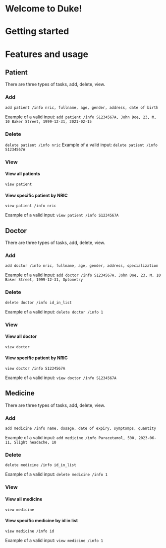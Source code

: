 

# Welcome to Duke!

# Getting started


# Features and usage



## Patient
There are three types of tasks, add, delete, view.
### Add

`add patient /info nric, fullname, age, gender, address, date of birth `

Example of a valid input:
`add patient /info S1234567A, John Doe, 23, M, 10 Baker Street, 1999-12-31, 2021-02-15`


### Delete

`delete patient /info nric`
Example of a valid input:
`delete patient /info S1234567A`

### View

#### View all patients
`view patient`

#### View specific patient by NRIC
`view patient /info nric`

Example of a valid input:
`view patient /info S1234567A`


## Doctor
There are three types of tasks, add, delete, view.
### Add

`add doctor /info nric, fullname, age, gender, address, specialization `

Example of a valid input:
`add doctor /info S1234567A, John Doe, 23, M, 10 Baker Street, 1999-12-31, Optometry`


### Delete

`delete doctor /info id_in_list`

Example of a valid input:
`delete doctor /info 1`

### View

#### View all doctor
`view doctor`

#### View specific patient by NRIC
`view doctor /info S1234567A`

Example of a valid input:
`view doctor /info S1234567A`

## Medicine
There are three types of tasks, add, delete, view.
### Add
`add medicine /info name, dosage, date of expiry, symptomps, quantity`

Example of a valid input:
`add medicine /info Paracetamol, 500, 2023-06-11, Slight headache, 10`


### Delete

`delete medicine /info id_in_list`

Example of a valid input:
`delete medicine /info 1`

### View

#### View all medicine
`view medicine`

#### View specific medicine by id in list
`view medicine /info id`

Example of a valid input:
`view medicine /info 1`



